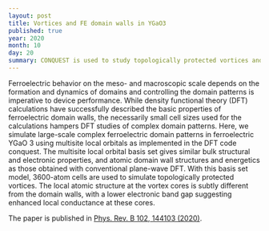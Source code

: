 ```yaml
---
layout: post
title: Vortices and FE domain walls in YGaO3
published: true
year: 2020
month: 10
day: 20
summary: CONQUEST is used to study topologically protected vortices and ferromagnetic domain walls in YGaO3
---
```

Ferroelectric behavior on the meso- and macroscopic scale depends on
the formation and dynamics of domains and controlling the domain
patterns is imperative to device performance. While density functional
theory (DFT) calculations have successfully described the basic
properties of ferroelectric domain walls, the necessarily small cell
sizes used for the calculations hampers DFT studies of complex domain
patterns. Here, we simulate large-scale complex ferroelectric domain
patterns in ferroelectric YGaO 3 using multisite local orbitals as
implemented in the DFT code conquest. The multisite local orbital
basis set gives similar bulk structural and electronic properties, and
atomic domain wall structures and energetics as those obtained with
conventional plane-wave DFT. With this basis set model, 3600-atom
cells are used to simulate topologically protected vortices. The local
atomic structure at the vortex cores is subtly different from the
domain walls, with a lower electronic band gap suggesting enhanced
local conductance at these cores.
 
The paper is published in [Phys. Rev. B 102, 144103 (2020)](https://doi.org/10.1103/PhysRevB.102.144103).